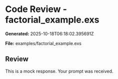# Code Review - factorial_example.exs

**Generated:** 2025-10-18T06:18:02.395691Z

**File:** examples/factorial_example.exs

## Review

This is a mock response. Your prompt was received.
